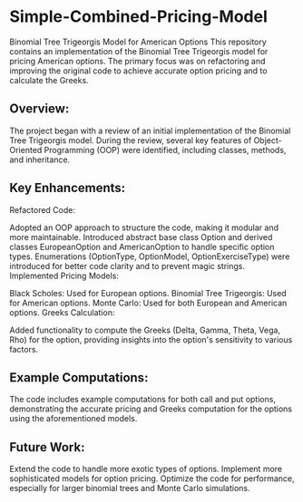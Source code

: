 # Simple-Combined-Pricing-Model

Binomial Tree Trigeorgis Model for American Options
This repository contains an implementation of the Binomial Tree Trigeorgis model for pricing American options. The primary focus was on refactoring and improving the original code to achieve accurate option pricing and to calculate the Greeks.

## Overview:
The project began with a review of an initial implementation of the Binomial Tree Trigeorgis model. During the review, several key features of Object-Oriented Programming (OOP) were identified, including classes, methods, and inheritance.

## Key Enhancements:
Refactored Code:

Adopted an OOP approach to structure the code, making it modular and more maintainable.
Introduced abstract base class Option and derived classes EuropeanOption and AmericanOption to handle specific option types.
Enumerations (OptionType, OptionModel, OptionExerciseType) were introduced for better code clarity and to prevent magic strings.
Implemented Pricing Models:

Black Scholes: Used for European options.
Binomial Tree Trigeorgis: Used for American options.
Monte Carlo: Used for both European and American options.
Greeks Calculation:

Added functionality to compute the Greeks (Delta, Gamma, Theta, Vega, Rho) for the option, providing insights into the option's sensitivity to various factors.

## Example Computations:

The code includes example computations for both call and put options, demonstrating the accurate pricing and Greeks computation for the options using the aforementioned models.

## Future Work:
Extend the code to handle more exotic types of options. Implement more sophisticated models for option pricing. Optimize the code for performance, especially for larger binomial trees and Monte Carlo simulations.
